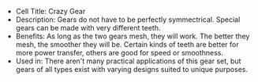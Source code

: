 - Cell Title: Crazy Gear
- Description: Gears do not have to be perfectly symmectrical. Special gears can be made with very different teeth.
- Benefits: As long as the two gears mesh, they will work. The better they mesh, the smoother they will be. Certain kinds of teeth are better for more power transfer, others are good for speed or smoothness.
- Used in: There aren't many practical applications of this gear set, but gears of all types exist with varying designs suited to unique purposes.
